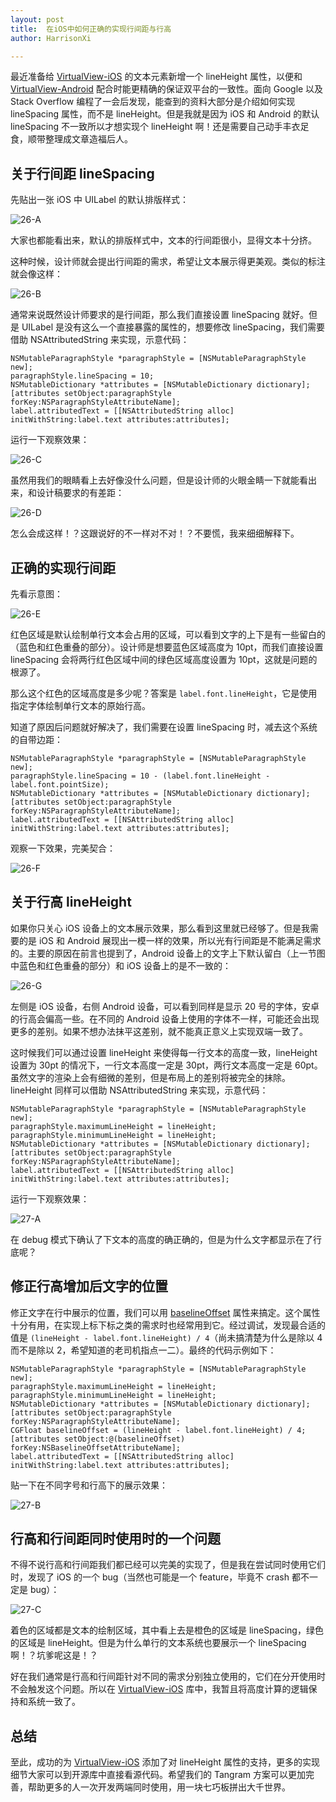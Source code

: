 ```yaml
---
layout: post
title:  在iOS中如何正确的实现行间距与行高
author: HarrisonXi

---
```


最近准备给 [VirtualView-iOS](https://github.com/alibaba/VirtualView-iOS) 的文本元素新增一个 lineHeight 属性，以便和 [VirtualView-Android](https://github.com/alibaba/Virtualview-Android) 配合时能更精确的保证双平台的一致性。面向 Google 以及 Stack Overflow 编程了一会后发现，能查到的资料大部分是介绍如何实现 lineSpacing 属性，而不是 lineHeight。但是我就是因为 iOS 和 Android 的默认 lineSpacing 不一致所以才想实现个 lineHeight 啊！还是需要自己动手丰衣足食，顺带整理成文章造福后人。

## 关于行间距 lineSpacing

先贴出一张 iOS 中 UILabel 的默认排版样式：

![26-A](https://img.alicdn.com/tfs/TB1ENuGgNSYBuNjSspjXXX73VXa-542-117.png)

大家也都能看出来，默认的排版样式中，文本的行间距很小，显得文本十分挤。

这种时候，设计师就会提出行间距的需求，希望让文本展示得更美观。类似的标注就会像这样：

![26-B](https://img.alicdn.com/tfs/TB1HhuGgNSYBuNjSspjXXX73VXa-573-175.png)

通常来说既然设计师要求的是行间距，那么我们直接设置 lineSpacing 就好。但是 UILabel 是没有这么一个直接暴露的属性的，想要修改 lineSpacing，我们需要借助 NSAttributedString 来实现，示意代码：

```
NSMutableParagraphStyle *paragraphStyle = [NSMutableParagraphStyle new];
paragraphStyle.lineSpacing = 10;
NSMutableDictionary *attributes = [NSMutableDictionary dictionary];
[attributes setObject:paragraphStyle forKey:NSParagraphStyleAttributeName];
label.attributedText = [[NSAttributedString alloc] initWithString:label.text attributes:attributes];
```

运行一下观察效果：

![26-C](https://img.alicdn.com/tfs/TB1Q1DTgStYBeNjSspaXXaOOFXa-543-178.png)

虽然用我们的眼睛看上去好像没什么问题，但是设计师的火眼金睛一下就能看出来，和设计稿要求的有差距：

![26-D](https://img.alicdn.com/tfs/TB1IBYSgStYBeNjSspkXXbU8VXa-542-195.png)

怎么会成这样！？这跟说好的不一样对不对！？不要慌，我来细细解释下。

## 正确的实现行间距

先看示意图：

![26-E](https://img.alicdn.com/tfs/TB1vhuGgNSYBuNjSspjXXX73VXa-464-234.png)

红色区域是默认绘制单行文本会占用的区域，可以看到文字的上下是有一些留白的（蓝色和红色重叠的部分）。设计师是想要蓝色区域高度为 10pt，而我们直接设置 lineSpacing 会将两行红色区域中间的绿色区域高度设置为 10pt，这就是问题的根源了。

那么这个红色的区域高度是多少呢？答案是 `label.font.lineHeight`，它是使用指定字体绘制单行文本的原始行高。

知道了原因后问题就好解决了，我们需要在设置 lineSpacing 时，减去这个系统的自带边距：

```
NSMutableParagraphStyle *paragraphStyle = [NSMutableParagraphStyle new];
paragraphStyle.lineSpacing = 10 - (label.font.lineHeight - label.font.pointSize);
NSMutableDictionary *attributes = [NSMutableDictionary dictionary];
[attributes setObject:paragraphStyle forKey:NSParagraphStyleAttributeName];
label.attributedText = [[NSAttributedString alloc] initWithString:label.text attributes:attributes];
```

观察一下效果，完美契合：

![26-F](https://img.alicdn.com/tfs/TB12OeAgH5YBuNjSspoXXbeNFXa-541-165.png)

## 关于行高 lineHeight

如果你只关心 iOS 设备上的文本展示效果，那么看到这里就已经够了。但是我需要的是 iOS 和 Android 展现出一模一样的效果，所以光有行间距是不能满足需求的。主要的原因在前言也提到了，Android 设备上的文字上下默认留白（上一节图中蓝色和红色重叠的部分）和 iOS 设备上的是不一致的：

![26-G](https://img.alicdn.com/tfs/TB1QBYSgStYBeNjSspkXXbU8VXa-500-187.png)

左侧是 iOS 设备，右侧 Android 设备，可以看到同样是显示 20 号的字体，安卓的行高会偏高一些。在不同的 Android 设备上使用的字体不一样，可能还会出现更多的差别。如果不想办法抹平这差别，就不能真正意义上实现双端一致了。

这时候我们可以通过设置 lineHeight 来使得每一行文本的高度一致，lineHeight 设置为 30pt 的情况下，一行文本高度一定是 30pt，两行文本高度一定是 60pt。虽然文字的渲染上会有细微的差别，但是布局上的差别将被完全的抹除。lineHeight 同样可以借助 NSAttributedString 来实现，示意代码：

```
NSMutableParagraphStyle *paragraphStyle = [NSMutableParagraphStyle new];
paragraphStyle.maximumLineHeight = lineHeight;
paragraphStyle.minimumLineHeight = lineHeight;
NSMutableDictionary *attributes = [NSMutableDictionary dictionary];
[attributes setObject:paragraphStyle forKey:NSParagraphStyleAttributeName];
label.attributedText = [[NSAttributedString alloc] initWithString:label.text attributes:attributes];
```

运行一下观察效果：

![27-A](https://img.alicdn.com/tfs/TB1O8YSgStYBeNjSspkXXbU8VXa-543-174.png)

在 debug 模式下确认了下文本的高度的确正确的，但是为什么文字都显示在了行底呢？

## 修正行高增加后文字的位置

修正文字在行中展示的位置，我们可以用 [baselineOffset](https://developer.apple.com/documentation/foundation/nsattributedstringkey/1526427-baselineoffset) 属性来搞定。这个属性十分有用，在实现上标下标之类的需求时也经常用到它。经过调试，发现最合适的值是 `(lineHeight - label.font.lineHeight) / 4`（尚未搞清楚为什么是除以 4 而不是除以 2，希望知道的老司机指点一二）。最终的代码示例如下：

```
NSMutableParagraphStyle *paragraphStyle = [NSMutableParagraphStyle new];
paragraphStyle.maximumLineHeight = lineHeight;
paragraphStyle.minimumLineHeight = lineHeight;
NSMutableDictionary *attributes = [NSMutableDictionary dictionary];
[attributes setObject:paragraphStyle forKey:NSParagraphStyleAttributeName];
CGFloat baselineOffset = (lineHeight - label.font.lineHeight) / 4;
[attributes setObject:@(baselineOffset) forKey:NSBaselineOffsetAttributeName];
label.attributedText = [[NSAttributedString alloc] initWithString:label.text attributes:attributes];
```

贴一下在不同字号和行高下的展示效果：

![27-B](https://img.alicdn.com/tfs/TB1YcCygKGSBuNjSspbXXciipXa-563-328.png)

## 行高和行间距同时使用时的一个问题

不得不说行高和行间距我们都已经可以完美的实现了，但是我在尝试同时使用它们时，发现了 iOS 的一个 bug（当然也可能是一个 feature，毕竟不 crash 都不一定是 bug）：

![27-C](https://img.alicdn.com/tfs/TB14ZCygKGSBuNjSspbXXciipXa-306-143.png)

着色的区域都是文本的绘制区域，其中看上去是橙色的区域是 lineSpacing，绿色的区域是 lineHeight。但是为什么单行的文本系统也要展示一个 lineSpacing 啊！？坑爹呢这是！？

好在我们通常是行高和行间距针对不同的需求分别独立使用的，它们在分开使用时不会触发这个问题。所以在 [VirtualView-iOS](https://github.com/alibaba/VirtualView-iOS) 库中，我暂且将高度计算的逻辑保持和系统一致了。

## 总结

至此，成功的为 [VirtualView-iOS](https://github.com/alibaba/VirtualView-iOS) 添加了对 lineHeight 属性的支持，更多的实现细节大家可以到开源库中直接看源代码。希望我们的 Tangram 方案可以更加完善，帮助更多的人一次开发两端同时使用，用一块七巧板拼出大千世界。
